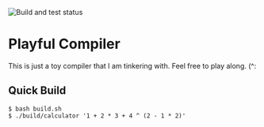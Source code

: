 ![Build and test status](https://github.com/miscellus/Playful-Compiler/actions/workflows/run_tests.yaml/badge.svg)

# Playful Compiler
This is just a toy compiler that I am tinkering with. Feel free to play along. (^:

## Quick Build
```
$ bash build.sh
$ ./build/calculator '1 + 2 * 3 + 4 ^ (2 - 1 * 2)'
```
